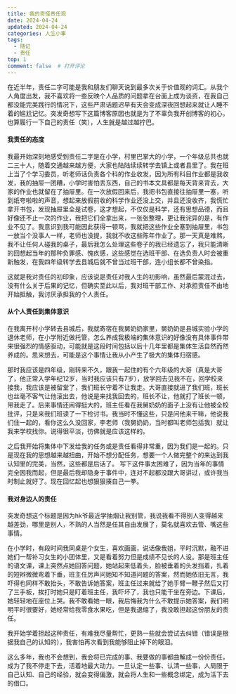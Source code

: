```yaml
---
title: 我的奇怪责任观
date: 2024-04-24
updated: 2024-04-24
categories: 人生小事
tags:
  - 随记
  - 责任
top: 1
comment: false	# 打开评论
---
```


在近半年，责任二字可能是我和朋友们聊天说到最多次关于价值观的词汇。从我个人角度出发，我不喜欢将一些反映个人品质的问题拿在台面上成为谈资，在我自己都没能完美践行的情况下，这些严肃话题迟早有天会变成深夜回想起来就让人睡不着的尴尬记忆。突发奇想写下这篇博客原因也就是为了不辜负我开创博客的初心，也算履行一下自己的责任（笑），人生就是越过越拧巴。

#### 我责任的态度
我最开始深刻地感受到责任二字是在小学，村里巴掌大的小学，一个年级总共也就二三十人，随着交通越来越方便，大家也陆陆续续转学去镇上或者县里了。我在班上当了个学习委员，听老师话负责各个科的作业收发，因为所有科目作业都是我收发，我的抽屉一团糟，小学时害怕丢东西，自己的书本文具都是每天背来背去，大家的作业也就留在了抽屉里。在一次放假回来后，我把书包直接往抽屉里一塞，听到纸夸啦啦的声音，想起来放假前收的科学作业还没上交，并且还没收齐，我慌忙拿开书包，发现抽屉里全是试卷，这才想起，不仅仅是科学，还有思想品德，而且好像还不止一次的作业，我把它们全拿出来，一张张整理，更让我诧异的是，有作业不见了。我意识到我可能因此获得一顿骂，我就把这些作业全塞到抽屉里，书包一放当个没事人一样，老师也没提，我就不收这些陈年作业了。那一天真是难熬，我不让任何人碰我的桌子，最后我怎么处理这些卷子的我已经遗忘了，我只能清晰的回想起当年的那种负罪感、愧疚感，这些感觉在选班干部、在选负责人时会被重新触发，在我四年级转学去县城后就不曾当过班干部，连小组长都不曾染指。

这就是我对责任的初印象，应该说是责任对我人生的初影响，虽然最后蒙混过去，没有什么关于后果的记忆，但确实至此以后，我对班干部工作、对承担责任不由地开始抵触，我讨厌承担我的个人责任。

#### 从个人责任到集体意识
在我离开村小学转去县城后，我就寄宿在我舅奶奶家里，舅奶奶是县城实验小学的退休老师，在小学附近做托管，怎么养成我极端的集体意识的好像没有具体事件带来很强烈的情感驱动，可能就是这段时间包括以后十几年里都是集体生活自然而然养成的。思来想去，可能是这个事情让我从小产生了极大的集体归宿感。

那时我应该是四年级，刚转来不久，跟我一起住的有个六年级的大哥（真是大哥了，他正常入学年纪12岁，当时我应该只有7岁），放学回去见我不在，回学校来接我，我应该是被留堂了，我们班长守着不让我走。大哥直接就进了我们班，班长也丝毫不客气让他滚出去，他说是来找我回去的，班长不让，他就打了班长一顿，带我走了。后来事情还闹得挺大的，班主任看在我舅奶奶的面子上没有让他被全校批评，只是来我们班读了一下检讨书。我当时不懂这些，只是问他来干嘛，他说我们住一起的，看你这么久没回家，李老师（我舅奶奶，当时都叫老师包括我）就让我来学校找你。说得很平淡，彷佛就是应该这样的。

之后我开始将集体中下发给我的任务或是责任看得非常重，因为我们是一起的。只是现在我的思想越来越扭曲，开始不想分配任务，想要一个人做完整个的来达到我认知里的完美，当然，这些都是后话了。
写下这件事太困难了，因为当年的事情完全因我而起，但是最后我却隐身于事件中，连对不起都没跟大哥讲过，或许我当时制止就好了。现在回忆起也想狠狠揍自己一拳。

#### 我对身边人的责任
突发奇想这个标题是因为hk爷最近学抽烟让我别管，我说我看不得别人变得越来越差劲，哪里是别人，不熟的人当然是任其自由发展了，莫名就喜欢去管、嘴这些事情。

在小学时，有段时间我同桌是个女生，喜欢画画，说话像我姐，平时沉默，融不进她们一帮补习女生的小团体里，又是看着努力但是成绩不见长的人设。那是班主任的语文课，课上突然点她回答问题，她站起来低着头，脸被垂着的头发挡着，扎着的短辫微微弯着下垂，班主任厉声问她知不知道问题的答案，然而她依旧无言，我吓得也同样不敢抬头，不敢告诉她答案，班主任过来就给了她手臂一鞭子然后又打了三手板，挨打时她只是盯着班主任，我吓坏了，我也只能干坐在旁边。下课后，她轻轻地在座位上哭。我不敢看她一眼，我后悔我为什么不敢提示她答案，我们明明平时很要好，她经常给我零食水果吃，但是我退缩了，我没敢担起这份朋友的责任。

我开始学着担起这种责任，有难我尽量帮忙，更熟一些就会尝试去纠错（错误是根据我自己的认知的），我害怕再次看到我能够阻止掉下的眼泪。

这么多年，我也不会想到，我会将已完成的事、我要做的事都曲解成一份份责任，成为了我不停走下去，活着地最大动力。一旦认定一些事、认清一些事，人局限于自己认知、自己的经验，就会变得偏激，就会将人生和一些概念绑定，成为活下去的借口。